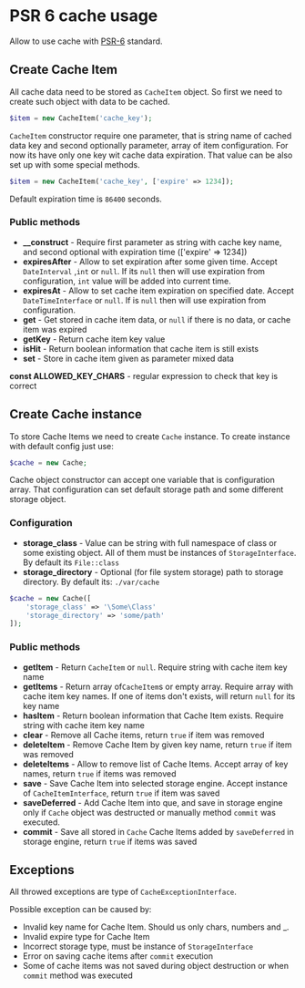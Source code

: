 # PSR 6 cache usage

Allow to use cache with [PSR-6](http://www.php-fig.org/psr/psr-6/) standard.

## Create Cache Item

All cache data need to be stored as `CacheItem` object. So first we need to
create such object with data to be cached.

```php
$item = new CacheItem('cache_key');
```

`CacheItem` constructor require one parameter, that is string name of cached data key
and second optionally parameter, array of item configuration. For now its
have only one key wit cache data expiration. That value can be also set up
with some special methods.

```php
$item = new CacheItem('cache_key', ['expire' => 1234]);
```

Default expiration time is `86400` seconds.

### Public methods

* **__construct** - Require first parameter as string with cache key name, and second optional with expiration time (['expire' => 1234])
* **expiresAfter** - Allow to set expiration after some given time. Accept `DateInterval` ,`int` or `null`. If its `null` then will use expiration from configuration, `int` value will be added into current time.
* **expiresAt** - Allow to set cache item expiration on specified date. Accept `DateTimeInterface` or `null`. If is `null` then will use expiration from configuration.
* **get** - Get stored in cache item data, or `null` if there is no data, or cache item was expired
* **getKey** - Return cache item key value
* **isHit** - Return boolean information that cache item is still exists
* **set** - Store in cache item given as parameter mixed data

**const ALLOWED_KEY_CHARS** - regular expression to check that key is correct

## Create Cache instance

To store Cache Items we need to create `Cache` instance. To create instance with
default config just use:

```php
$cache = new Cache;
```

Cache object constructor can accept one variable that is configuration array.
That configuration can set default storage path and some different storage object.

### Configuration

* **storage_class** - Value can be string with full namespace of class or some existing object. All of them must be instances of `StorageInterface`. By default its `File::class`
* **storage_directory** - Optional (for file system storage) path to storage directory. By default its: `./var/cache`

```php
$cache = new Cache([
    'storage_class' => '\Some\Class'
    'storage_directory' => 'some/path'
]);
```

### Public methods

* **getItem** - Return `CacheItem` or `null`. Require string with cache item key name
* **getItems** - Return array of`CacheItem`s or empty array. Require array with cache item key names. If one of items don't exists, will return `null` for its key name
* **hasItem** - Return boolean information that Cache Item exists. Require string with cache item key name
* **clear** - Remove all Cache items, return `true` if item was removed
* **deleteItem** - Remove Cache Item by given key name, return `true` if item was removed
* **deleteItems** - Allow to remove list of Cache Items. Accept array of key names, return `true` if items was removed
* **save** - Save Cache Item into selected storage engine. Accept instance of `CacheItemInterface`, return `true` if item was saved
* **saveDeferred** - Add Cache Item into que, and save in storage engine only if `Cache` object was destructed or manually method `commit` was executed.
* **commit** - Save all stored in `Cache` Cache Items added by `saveDeferred` in storage engine, return `true` if items was saved

## Exceptions

All throwed exceptions are type of `CacheExceptionInterface`.

Possible exception can be caused by:

* Invalid key name for Cache Item. Should us only chars, numbers and _.
* Invalid expire type for Cache Item
* Incorrect storage type, must be instance of `StorageInterface`
* Error on saving cache items after `commit` execution
* Some of cache items was not saved during object destruction or when `commit` method was executed
